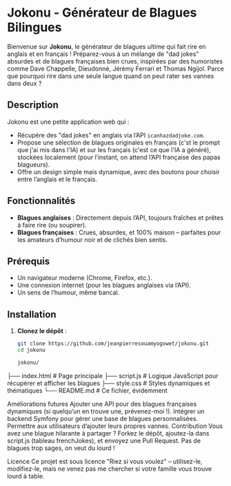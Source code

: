 # Jokonu - Générateur de Blagues Bilingues

Bienvenue sur **Jokonu**, le générateur de blagues ultime qui fait rire en anglais et en français ! Préparez-vous à un mélange de "dad jokes" absurdes et de blagues françaises bien crues, inspirées par des humoristes comme Dave Chappelle, Dieudonné, Jérémy Ferrari et Thomas Ngijol. Parce que pourquoi rire dans une seule langue quand on peut rater ses vannes dans deux ?

## Description
Jokonu est une petite application web qui :
- Récupère des "dad jokes" en anglais via l’API `icanhazdadjoke.com`.
- Propose une sélection de blagues originales en français (c'st le prompt que j'ai mis dans l'IA) et sur les français (c'est ce que l'IA a généré), stockées localement (pour l’instant, on attend l’API française des papas blagueurs).
- Offre un design simple mais dynamique, avec des boutons pour choisir entre l’anglais et le français.

## Fonctionnalités
- **Blagues anglaises** : Directement depuis l’API, toujours fraîches et prêtes à faire rire (ou soupirer).
- **Blagues françaises** : Crues, absurdes, et 100% maison – parfaites pour les amateurs d’humour noir et de clichés bien sentis.


## Prérequis
- Un navigateur moderne (Chrome, Firefox, etc.).
- Une connexion internet (pour les blagues anglaises via l’API).
- Un sens de l’humour, même bancal.

## Installation
1. **Clonez le dépôt** :
   ```bash
   git clone https://github.com/jeanpierresouamyogowet/jokonu.git
   cd jokonu

   jokonu/
├── index.html      # Page principale
├── script.js       # Logique JavaScript pour récupérer et afficher les blagues
├── style.css       # Styles dynamiques et thématiques
└── README.md       # Ce fichier, évidemment

Améliorations futures
Ajouter une API pour des blagues françaises dynamiques (si quelqu’un en trouve une, prévenez-moi !).
Intégrer un backend Symfony pour gérer une base de blagues personnalisées.
Permettre aux utilisateurs d’ajouter leurs propres vannes.
Contribution
Vous avez une blague hilarante à partager ? Forkez le dépôt, ajoutez-la dans script.js (tableau frenchJokes), et envoyez une Pull Request. Pas de blagues trop sages, on veut du lourd !

Licence
Ce projet est sous licence "Riez si vous voulez" – utilisez-le, modifiez-le, mais ne venez pas me chercher si votre famille vous trouve lourd à table.
